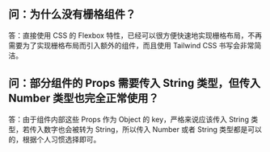 ## 问：为什么没有栅格组件？

答：直接使用 CSS 的 Flexbox 特性，已经可以很方便快速地实现栅格布局，不再需要为了实现栅格布局而引入额外的组件，而且使用 Tailwind CSS 书写会非常简洁。

## 问：部分组件的 Props 需要传入 String 类型，但传入 Number 类型也完全正常使用？

答：由于组件内部这些 Props 作为 Object 的 key，严格来说应该传入 String 类型，若传入数字也会被转为 String，所以传入 Number 或者 String 类型都是可以的，根据个人习惯选择即可。
